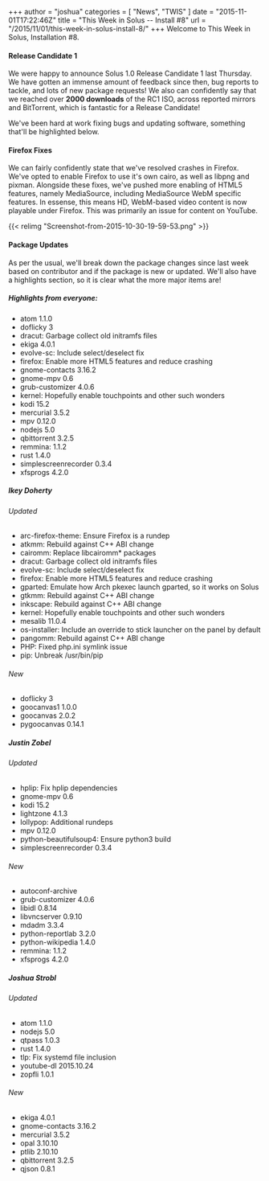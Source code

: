 +++
author = "joshua"
categories = [
"News",
"TWIS"
]
date =  "2015-11-01T17:22:46Z"
title = "This Week in Solus -- Install #8"
url = "/2015/11/01/this-week-in-solus-install-8/"
+++ 
Welcome to This Week in Solus, Installation #8.

#### Release Candidate 1

We were happy to announce Solus 1.0 Release Candidate 1 last Thursday. We have gotten an immense amount of feedback since then, bug reports to tackle, and lots of
new package requests! We also can confidently say that we reached over **2000 downloads** of the RC1 ISO, across reported mirrors and BitTorrent, which is fantastic for a Release Candidate!

We've been hard at work fixing bugs and updating software, something that'll be highlighted below.

#### Firefox Fixes

We can fairly confidently state that we've resolved crashes in Firefox. We've opted to enable Firefox to use it's own cairo, as well as libpng and pixman. Alongside these fixes, we've pushed more enabling of HTML5 features, namely MediaSource, including 
MediaSource WebM specific features. In essense, this means HD, WebM-based video content is now playable under Firefox. This was primarily an issue for content on YouTube.

{{< relimg "Screenshot-from-2015-10-30-19-59-53.png" >}}

#### Package Updates

As per the usual, we'll break down the package changes since last week based on contributor and if the package is new or updated. We'll also have a highlights section, so it is clear what the more major items are!

##### Highlights from everyone:

- atom 1.1.0        
- doflicky 3        
- dracut: Garbage collect old initramfs files        
- ekiga 4.0.1        
- evolve-sc: Include select/deselect fix        
- firefox: Enable more HTML5 features and reduce crashing        
- gnome-contacts 3.16.2        
- gnome-mpv 0.6        
- grub-customizer 4.0.6        
- kernel: Hopefully enable touchpoints and other such wonders        
- kodi 15.2        
- mercurial 3.5.2        
- mpv 0.12.0        
- nodejs 5.0        
- qbittorrent 3.2.5        
- remmina: 1.1.2        
- rust 1.4.0        
- simplescreenrecorder 0.3.4        
- xfsprogs 4.2.0

##### Ikey Doherty

###### Updated

- arc-firefox-theme: Ensure Firefox is a rundep        
- atkmm: Rebuild against C++ ABI change        
- cairomm: Replace libcairomm* packages        
- dracut: Garbage collect old initramfs files        
- evolve-sc: Include select/deselect fix        
- firefox: Enable more HTML5 features and reduce crashing        
- gparted: Emulate how Arch pkexec launch gparted, so it works on Solus        
- gtkmm: Rebuild against C++ ABI change        
- inkscape: Rebuild against C++ ABI change        
- kernel: Hopefully enable touchpoints and other such wonders        
- mesalib 11.0.4        
- os-installer: Include an override to stick launcher on the panel by default        
- pangomm: Rebuild against C++ ABI change        
- PHP: Fixed php.ini symlink issue        
- pip: Unbreak /usr/bin/pip

 ######  New

- doflicky 3        
- goocanvas1 1.0.0        
- goocanvas 2.0.2        
- pygoocanvas 0.14.1

 ##### Justin Zobel

 ###### Updated

- hplip: Fix hplip dependencies        
- gnome-mpv 0.6        
- kodi 15.2        
- lightzone 4.1.3        
- lollypop: Additional rundeps        
- mpv 0.12.0        
- python-beautifulsoup4: Ensure python3 build        
- simplescreenrecorder 0.3.4

 ###### New

- autoconf-archive        
- grub-customizer 4.0.6        
- libidl 0.8.14        
- libvncserver 0.9.10        
- mdadm 3.3.4        
- python-reportlab 3.2.0        
- python-wikipedia 1.4.0        
- remmina: 1.1.2        
- xfsprogs 4.2.0

 ##### Joshua Strobl

 ###### Updated

- atom 1.1.0        
- nodejs 5.0        
- qtpass 1.0.3        
- rust 1.4.0        
- tlp: Fix systemd file inclusion        
- youtube-dl 2015.10.24        
- zopfli 1.0.1

 ###### New

- ekiga 4.0.1        
- gnome-contacts 3.16.2        
- mercurial 3.5.2        
- opal 3.10.10        
- ptlib 2.10.10        
- qbittorrent 3.2.5        
- qjson 0.8.1
